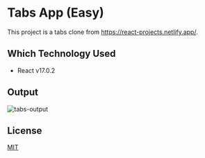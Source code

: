 # Tabs App (Easy)
This project is a tabs clone from https://react-projects.netlify.app/.

## Which Technology Used
- React v17.0.2

## Output
![tabs-output](https://github.com/rahmancaylak/React-Projects/blob/master/tabs/tabs-output.gif?raw=true)

## License
[MIT](https://github.com/rahmancaylak/kodluyoruzilkrepo/blob/main/LICENSE)